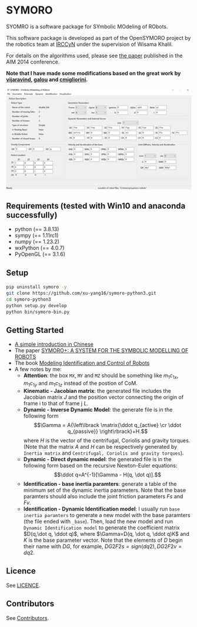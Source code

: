 SYMORO
======

SYOMRO is a software package for SYmbolic MOdeling of RObots.

This software package is developed as part of the OpenSYMORO project by
the robotics team at [IRCCyN][lk:irccyn] under the supervision of Wisama
Khalil.

For details on the algorithms used, please see [the paper][lk:hal]
published in the AIM 2014 conference.

**Note that I have made some modifications based on the great work by [vijaravind](https://github.com/symoro/symoro), [galou](https://github.com/galou/symoro) and [cmigliorini](https://github.com/cmigliorini/symoro/tree/python3).**

![screentshot](images/screenshot.png)


Requirements (tested with Win10 and anaconda successfully)
------------
+ python (== 3.8.13)
+ sympy (== 1.11rc1)
+ numpy (== 1.23.2)
+ wxPython (== 4.0.7)
+ PyOpenGL (== 3.1.6)


Setup
---------------
```bash
pip uninstall symoro -y
git clone https://github.com/xu-yang16/symoro-python3.git
cd symoro-python3
python setup.py develop
python bin/symoro-bin.py
```


Getting Started
---------------
* [A simple introduction in Chinese](https://zhuanlan.zhihu.com/p/447348147)
* The paper [SYMORO+: A SYSTEM FOR THE SYMBOLIC MODELLING OF ROBOTS](https://hal.archives-ouvertes.fr/hal-00401687/document)
* The book [Modeling Identification and Control of Robots](http://home.elka.pw.edu.pl/~ptrojane/books/Modeling,%20Identification%20and%20Control%20of%20Robots.pdf)
* A few notes by me:
  * **Attention**: the box `MX`, `MY` and `MZ` should be something like $m_1c_{1x}, m_1c_{1y}$ and $m_1c_{1z}$ instead of the postion of CoM.
  * **Kinematic - Jacobian matrix**: the generated file includes the Jacobian matrix $J$ and the position vector connecting the origin of frame i to that of frame j $L$.
  * **Dynamic - Inverse Dynamic Model**: the generate file is in the following form
    $$\Gamma = A{\left\lbrack \matrix{\ddot q_{active} \cr \ddot q_{passive}} \right\rbrack}+H.$$
    where $H$ is the vector of the centrifugal, Coriolis and gravity torques. (Note that the matrix $A$ and $H$ can be respectively generated by `Inertia matrix` and `Centrifugal, Coriolis and gravity torques`).
  * **Dynamic - Direct dynamic model**: the generated file is in the following form based on the recursive Newton-Euler equations:
    $$\ddot q=A^{-1}[\Gamma - H(q, \dot q)].$$
  * **Identification - base inertia paramters**: generate a table of the minimum set of the dynamic inertia parameters. Note that the base paramters should also include the joint friction parameters $Fs$ and $Fv$.
  * **Identification - Dynamic Identification model**: I usually run `base inertia paramters` to generate a new model with the base paramters (the file ended with `_base`). Then, load the new model and run `Dynamic Identification model` to generate the coefficient matrix $D(q,\dot q, \ddot q)$, where $\Gamma=D(q, \dot q, \ddot q)K$ and $K$ is the base parameter vector. Note that the elements of $D$ begin their name with $DG$, for example, $DG2F2s = sign(dq2), DG2F2v = dq2$.

Licence
-------
See [LICENCE][lk:licence].


Contributors
------------
See [Contributors][lk:contributors].


[lk:irccyn]: http://www.irccyn.ec-nantes.fr/
[lk:hal]: http://hal.archives-ouvertes.fr/hal-01025919
[lk:setup]: https://github.com/symoro/symoro/wiki/Setup
[el:aravind]: mailto:aravind.v@tum-create.edu.sg
[lk:licence]: https://github.com/symoro/symoro/blob/master/LICENCE
[lk:contributors]: https://github.com/symoro/symoro/graphs/contributors


